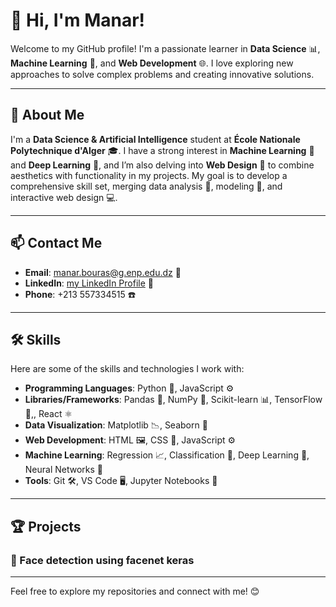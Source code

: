 # 👋 Hi, I'm Manar!

Welcome to my GitHub profile! I'm a passionate learner in **Data Science** 📊, **Machine Learning** 🤖, and **Web Development** 🌐. I love exploring new approaches to solve complex problems and creating innovative solutions.

---

## 📇 About Me
I'm a **Data Science & Artificial Intelligence** student at **École Nationale Polytechnique d'Alger** 🎓. I have a strong interest in **Machine Learning** 🤖 and **Deep Learning** 🌱, and I’m also delving into **Web Design** 🎨 to combine aesthetics with functionality in my projects. My goal is to develop a comprehensive skill set, merging data analysis 🧮, modeling 🧠, and interactive web design 💻.

---

## 📫 Contact Me
- **Email**: [manar.bouras@g.enp.edu.dz](mailto:manar.bouras@g.enp.edu.dz) 📧
- **LinkedIn**: [my LinkedIn Profile](www.linkedin.com/in/manar-bouras-aba26126a) 🔗
- **Phone**: +213 557334515 ☎️

---

## 🛠️ Skills
Here are some of the skills and technologies I work with:

- **Programming Languages**: Python 🐍, JavaScript ⚙️
- **Libraries/Frameworks**: Pandas 🐼, NumPy 📐, Scikit-learn 📊, TensorFlow 🤖,, React ⚛️
- **Data Visualization**: Matplotlib 📉, Seaborn 🌈
- **Web Development**: HTML 🖼️, CSS 🎨, JavaScript ⚙️
- **Machine Learning**: Regression 📈, Classification 🧠, Deep Learning 🌱, Neural Networks 🧬
- **Tools**: Git 🛠️, VS Code 🖥️, Jupyter Notebooks 📒

---

## 🏆 Projects

### 🚀 Face detection using facenet keras 

---

Feel free to explore my repositories and connect with me! 😊
